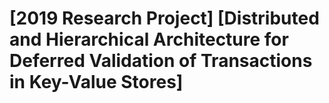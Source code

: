 # [2019 Research Project] [Distributed and Hierarchical Architecture for Deferred Validation of Transactions in Key-Value Stores]
